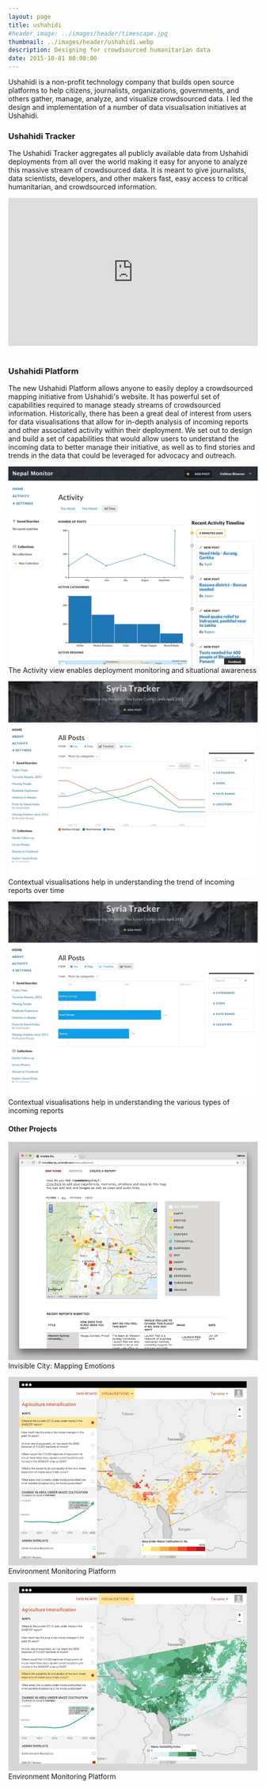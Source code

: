 ```yaml
---
layout: page
title: ushahidi
#header_image: ../images/header/timescape.jpg
thumbnail: ../images/header/ushahidi.webp
description: Designing for crowdsourced humanitarian data
date: 2015-10-01 00:00:00
---
```


Ushahidi is a non-profit technology company that builds open source platforms to help citizens, journalists, organizations, governments, and others gather, manage, analyze, and visualize crowdsourced data. I led the design and implementation of a number of data visualisation initiatives at Ushahidi.

### Ushahidi Tracker

The Ushahidi Tracker aggregates all publicly available data from Ushahidi deployments from all over the world making it easy for anyone to analyze this massive stream of crowdsourced data. It is meant to give journalists, data scientists, developers, and other makers fast, easy access to critical humanitarian, and crowdsourced information.

<div style="padding:59.39% 0 0 0;position:relative;"><iframe src="https://player.vimeo.com/video/904865249?badge=0&amp;autopause=0&amp;player_id=0&amp;app_id=58479" frameborder="0" allow="autoplay; fullscreen; picture-in-picture" style="position:absolute;top:0;left:0;width:100%;height:100%;" title="Ushahidi Tracker"></iframe></div><script src="https://player.vimeo.com/api/player.js"></script><br>

### Ushahidi Platform

The new Ushahidi Platform allows anyone to easily deploy a crowdsourced mapping initiative from Ushahidi's website. It has powerful set of capabilities required to manage steady streams of crowdsourced information. Historically, there has been a great deal of interest from users for data visualisations that allow for in-depth analysis of incoming reports and other associated activity within their deployment. We set out to design and build a set of capabilities that would allow users to understand the incoming data to better manage their initiative, as well as to find stories and trends in the data that could be leveraged for advocacy and outreach.

![alt text][6]  
The Activity view enables deployment monitoring and situational awareness

![alt text][4]  
Contextual visualisations help in understanding the trend of incoming reports over time

![alt text][5]  
Contextual visualisations help in understanding the various types of incoming reports

#### Other Projects

![alt text][1]  
Invisible City: Mapping Emotions

![alt text][2]  
Environment Monitoring Platform

![alt text][3]  
Environment Monitoring Platform

[1]: /images/ushahidi/01.jpg "Invisible City: Mapping Emotions"
[2]: /images/ushahidi/02.jpg "Environment Monitoring Platform"
[3]: /images/ushahidi/03.jpg "Environment Monitoring Platform"
[4]: /images/ushahidi/04.jpg "Ushahidi Platform Trend"
[5]: /images/ushahidi/05.jpg "Ushahidi Platform Summary"
[6]: /images/ushahidi/06.jpg "Ushahidi Platform Activity"